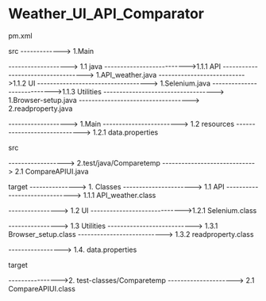 # Weather_UI_API_Comparator

pm.xml 

src
 -------------> 1.Main
 
 -------------------> 1.1 java 
 -------------------------->1.1.1 API
 -----------------------------------> 1.API_weather.java
 --------------------------->1.1.2 UI
 -----------------------------------> 1.Selenium.java
 ---------------------------->1.1.3 Utilities
 -----------------------------------> 1.Browser-setup.java
 -----------------------------------> 2.readproperty.java
 
 -------------------> 1.Main
 ------------------------> 1.2 resources
 -----------------------------> 1.2.1 data.properties
 
 src
 
 
 ------------------> 2.test/java/Comparetemp
 -----------------------------> 2.1 CompareAPIUI.java
 
 target 
 ---------------> 1. Classes 
 ----------------------> 1.1 API
 ------------------------------> 1.1.1 API_weather.class
 
 ----------------> 1.2 UI 
 ----------------------------->1.2.1 Selenium.class
 
 ----------------> 1.3 Utilities 
 ---------------------------> 1.3.1 Browser_setup.class
 ---------------------------> 1.3.2 readproperty.class
 
 -----------------> 1.4. data.properties
 
  target 
  
  ---------------->2. test-classes/Comparetemp
  ---------------------> 2.1  CompareAPIUI.class
